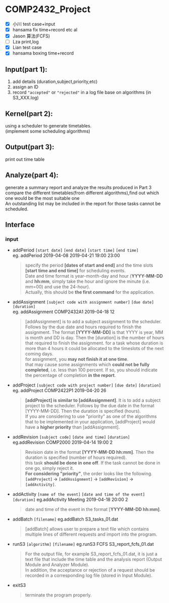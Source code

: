 # COMP2432_Project

- [x] 小川 test case+input  
- [x] hansama fix time+record etc al  
- [x] Jason 算法(FCFS)  
- [ ] Lza print,log  
- [x] Lian test case   
- [x] hansama boxing time+record  

## Input(part 1):
1. add details (duration,subject,priority,etc)
2. assign an ID
3. record `"accepted"` or `"rejected"` in a log file base on algorithms (in S3_XXX.log)

## Kernel(part 2):
  using a scheduler to generate timetables.  
  (implement some scheduling algorithms)

## Output(part 3):
print out time table

## Analyze(part 4):
generate a summary report and analyze the results produced in Part 3  
compare the different timetables(from different algorithms),find out which one would be the most suitable one  
An outstanding list may be included in the report for those tasks cannot be scheduled.  

## Interface

### input
- addPeriod `[start date]` `[end date]` `[start time]` `[end time]`  
  eg. addPeriod 2019-04-08 2019-04-21 19:00 23:00
  >specify the period __[dates of start and end]__ and the time slots __[start time and end time]__ for scheduling events.  
  >Date and time format is year-month-day and hour (__YYYY-MM-DD__ and __hh:mm__, simply take the hour and ignore the minute (i.e. mm=00) and use the 24-hour).   
  >Actually, this should be __the first command__ for the application.

- addAssignment `[subject code with assignment number]` `[due date]` `[duration]`  
  eg. addAssignment COMP2432A1 2019-04-18 12
  >[addAssignment] is to add a subject assignment to the scheduler. Follows by the due date and hours required to finish the assignment. The format __[YYYY-MM-DD]__ is that YYYY is year, MM is month and DD is day. Then the [duration] is the number of hours that required to finish the assignment.
  >for a task whose duration is more than 4 hours it could be allocated to the timeslots of the next coming days.  
  >for assignment, you __may not finish it at one time__.   
  >that may cause some assignments which __could not be fully completed__, i.e. less than 100 percent. If so, you should indicate the percentage of completion __in the report__.
  
- addProject `[subject code with project number]` `[due date]` `[duration]`  
  eg. addProject COMP2422P1 2019-04-20 26
  >__[addProject] is similar to [addAssignment]__. It is to add a subject project to the scheduler. Follows by the due date in the format [YYYY-MM-DD]. Then the duration is specified (hours).  
  >If you are considering to use "priority" as one of the algorithms that to be implemented in your application, [addProject] would have a __higher priority__ than [addAssignment].
  
- addRevision `[subject code]` `[date and time]` `[duration]`  
  eg.addRevision COMP2000 2019-04-14 19:00 2  
  >Revision date in the format __[YYYY-MM-DD hh:mm]__. Then the duration is specified (number of hours required).  
  >this task __should be done in one off__. If the task cannot be done in one go, simply reject it.  
  >__For considering "priority"__, the order looks like the following. __`[addProject]` -> `[addAssignment]` -> `[addRevision]` -> `[addActivity]`__.  

- addActivity `[name of the event]` `[date and time of the event]` `[duration]`
  eg.addActivity Meeting 2019-04-18 20:00 2
  >date and time of the event in the format [__YYYY-MM-DD hh:mm]__.
  
- addBatch `[filename]`
  eg.addBatch S3_tasks_01.dat
  > [addBatch] allows user to prepare a text file which contains multiple lines of different requests and import into the program.

- runS3 `[algorithm]` `[filename]`
  eg.runS3 FCFS S3_report_fcfs_01.dat
  >For the output file, for example S3_report_fcfs_01.dat, it is just a text file that include the time table and the analysis report (Output Module and Analyzer Module).  
  >In addition, the acceptance or rejection of a request should be recorded in a corresponding log file (stored in Input Module).

- exitS3
  > terminate the program properly.
